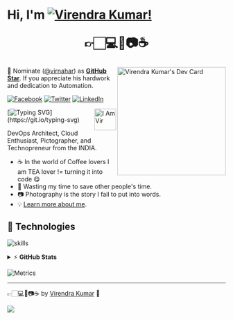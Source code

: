 # Hi, I'm [![Virendra Kumar!](https://virnahar.github.io/virnahar/virendra_kumar.png)](https://virnahar.github.io "Virendra Kumar") <p align="center">👉🏻💻💖📷☕</p>




<!-- markdownlint-disable MD033 -->
<a href="[https://app.daily.dev/virnahar](https://app.daily.dev/virnahar)"><img src="https://virnahar.github.io/virnahar/devcard.svg" width="250" align="right" alt="Virendra Kumar's Dev Card"/></a>
<!-- markdownlint-enable MD033 -->
📢 Nominate ([@virnahar](https://virnahar.github.io)) as **[GitHub Star](https://stars.github.com/nominate)**. If you appreciate his hardwork and dedication to Automation.



[![Facebook](https://img.shields.io/badge/Facebook-%231877F2.svg?&style=plastic&logo=facebook&logoColor=white)](https://facebook.com/virnahar) [![Twitter](https://img.shields.io/badge/Twitter-%231DA1F2.svg?&style=plastic&logo=twitter&logoColor=white)](https://twitter.com/virnahar) [![LinkedIn](https://img.shields.io/badge/LinkedIn-%230077B5.svg?&style=plastic&logo=linkedin&logoColor=white)](https://linkedin.com/in/virnahar)



<a href="[https://virnahar.github.io](https://virnahar.github.io)"><img src="https://virnahar.github.io/virnahar/daftpunktocat-guy.gif" width="50" align="right" alt="I Am Vir"/></a>[![Typing SVG](https://readme-typing-svg.herokuapp.com?font=Dancing%20Script&color=38C2FFFF&size=30&width=500&lines=DevOps+Architect+.+.+.;Automation+Is+Fun+.+.+.;Cloud+Enthusiast+.+.+.;Photographer+.+.+.;and+Technopreneur!;Nice+to+meet+you+.+.+.)](https://git.io/typing-svg)


DevOps Architect, Cloud Enthusiast, Pictographer, and Technopreneur from the INDIA. 


- ☕ In the world of Coffee lovers I am TEA lover != turning it into code 😋
- 🎯 Wasting my time to save other people's time.
- 📷 Photography is the story I fail to put into words.
- 💡 [Learn more about me](https://virnahar.github.io).


## 🔧 Technologies

![skills](https://skillicons.dev/icons?i=aws,azure,docker,kubernetes,ansible,git,github,gitlab,grafana,prometheus,openshift,linux,py,bash,powershell,vscode,vim,nginx,html,css,mysql&theme=dark&perline=14)


<details>
    <summary>&#9889 <b>GitHub Stats</b></summary><br/>

![](https://github-readme-stats.vercel.app/api?username=virnahar&theme=radical&hide_border=false&include_all_commits=true&count_private=true)
![](https://github-readme-streak-stats.herokuapp.com/?user=virnahar&theme=radical&hide_border=false)
![Top Language](https://github-readme-stats.vercel.app/api/top-langs/?username=virnahar&theme=radical&hide_border=false&include_all_commits=true&count_private=true&layout=compact)

</details>

<!-- markdownlint-enable MD033 -->

![Metrics](https://virnahar.github.io/virnahar/github-metrics.svg)

---

👉🏻💻💖📷☕ by [Virendra Kumar](https://virnahar.github.io) 🙏

[![](https://visitcount.itsvg.in/api?id=virnahar&label=Profile%20Views&color=1&pretty=true)](https://visitcount.itsvg.in)

[personal website]: https://virnahar.github.io
[facebook]: https://facebook.com/virnahar
[twitter]: https://twitter.com/virnahar
[instagram]: https://instagram.com/virnahar
[youtube]: https://youtube.com/virnahar
